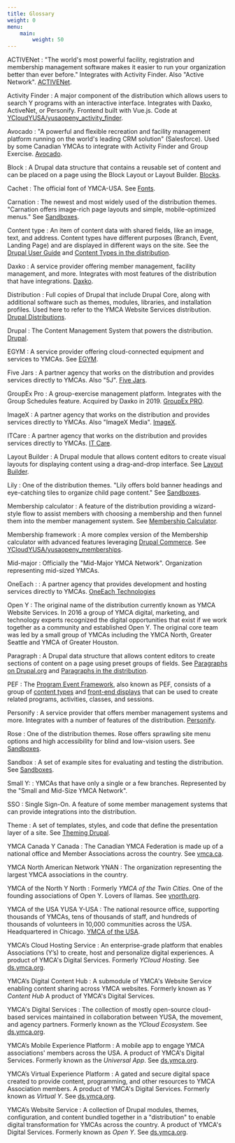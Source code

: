 ```yaml
---
title: Glossary
weight: 0
menu:
    main:
        weight: 50
---
```


ACTIVENet
: "The world's most powerful facility, registration and membership management software makes it easier to run your organization better than ever before." Integrates with Activity Finder. Also "Active Network". [ACTIVENet](https://www.activenetwork.com/activenet).

Activity Finder
: A major component of the distribution which allows users to search Y programs with an interactive interface. Integrates with Daxko, ActiveNet, or Personify. Frontend built with Vue.js. Code at [YCloudYUSA/yusaopeny_activity_finder](https://github.com/YCloudYUSA/yusaopeny_activity_finder).

Avocado
: "A powerful and flexible recreation and facility management platform running on the world's leading CRM solution" (Salesforce). Used by some Canadian YMCAs to integrate with Activity Finder and Group Exercise. [Avocado](https://www.avocadorec.com/).

Block
: A Drupal data structure that contains a reusable set of content and can be placed on a page using the Block Layout or Layout Builder. [Blocks](https://www.drupal.org/docs/user_guide/en/block-concept.html).

Cachet
: The official font of YMCA-USA. See [Fonts](../howto/install-cachet).

Carnation
: The newest and most widely used of the distribution themes. "Carnation offers image-rich page layouts and simple, mobile-optimized menus." See [Sandboxes](../wiki/sandboxes).

Content type
: An item of content data with shared fields, like an image, text, and address. Content types have different purposes (Branch, Event, Landing Page) and are displayed in different ways on the site. See the [Drupal User Guide](https://www.drupal.org/docs/user_guide/en/planning-data-types.html#s-what-is-a-content-entity) and [Content Types in the distribution](/docs/user-documentation/content-types/).

Daxko
: A service provider offering member management, facility management, and more. Integrates with most features of the distribution that have integrations. [Daxko](https://www.daxko.com/).

Distribution
: Full copies of Drupal that include Drupal Core, along with additional software such as themes, modules, libraries, and installation profiles. Used here to refer to the YMCA Website Services distribution. [Drupal Distributions](https://www.drupal.org/docs/drupal-distributions).

Drupal
: The Content Management System that powers the distribution. [Drupal](https://www.drupal.org/).

EGYM
: A service provider offering cloud-connected equipment and services to YMCAs. See [EGYM](https://egym.com/us).

Five Jars
: A partner agency that works on the distribution and provides services directly to YMCAs. Also "5J". [Five Jars](https://fivejars.com/).

GroupEx Pro
: A group-exercise management platform. Integrates with the Group Schedules feature. Acquired by Daxko in 2019. [GroupEx PRO](https://groupexpro.com/).

ImageX
: A partner agency that works on the distribution and provides services directly to YMCAs. Also "ImageX Media". [ImageX](https://imagexmedia.com/).

ITCare
: A partner agency that works on the distribution and provides services directly to YMCAs. [IT Care](https://itcare.company/).

Layout Builder
: A Drupal module that allows content editors to create visual layouts for displaying content using a drag-and-drop interface. See [Layout Builder](../user-documentation/layout-builder).

Lily
: One of the distribution themes. "Lily offers bold banner headings and eye-catching tiles to organize child page content." See [Sandboxes](../wiki/sandboxes).

Membership calculator
: A feature of the distribution providing a wizard-style flow to assist members with choosing a membership and then funnel them into the member management system. See [Membership Calculator](../user-documentation/paragraphs/membership-calculator/).

Membership framework
: A more complex version of the Membership calculator with advanced features leveraging [Drupal Commerce](https://www.drupal.org/project/commerce). See [YCloudYUSA/yusaopeny_memberships](https://github.com/YCloudYUSA/yusaopeny_memberships).

Mid-major
: Officially the "Mid-Major YMCA Network". Organization representing mid-sized YMCAs.

OneEach
: : A partner agency that provides development and hosting services directly to YMCAs. [OneEach Technologies](https://www.oneeach.com/)

Open Y
: The original name of the distribution currently known as YMCA Website Services. In 2016 a group of YMCA digital, marketing, and technology experts recognized the digital opportunities that exist if we work together as a community and established Open Y. The original core team was led by a small group of YMCAs including the YMCA North, Greater Seattle and YMCA of Greater Houston.

Paragraph
: A Drupal data structure that allows content editors to create sections of content on a page using preset groups of fields. See [Paragraphs on Drupal.org](https://www.drupal.org/project/paragraphs) and [Paragraphs in the distribution](/docs/user-documentation/paragraphs/).

PEF
: The [Program Event Framework](/docs/development/program-event-framework/), also known as PEF, consists of a group of [content types](/docs/user-documentation/content-types/activity-class-session/) and [front-end displays](/docs/user-documentation/schedules/) that can be used to create related programs, activities, classes, and sessions.

Personify
: A service provider that offers member management systems and more. Integrates with a number of features of the distribution. [Personify](https://personifycorp.com/).

Rose
: One of the distribution themes. Rose offers sprawling site menu options and high accessibility for blind and low-vision users. See [Sandboxes](../wiki/sandboxes).

Sandbox
: A set of example sites for evaluating and testing the distribution. See [Sandboxes](../wiki/sandboxes).

Small Y:
:  YMCAs that have only a single or a few branches. Represented by the "Small and Mid-Size YMCA Network".

SSO
: Single Sign-On. A feature of some member management systems that can provide integrations into the distribution.

Theme
: A set of templates, styles, and code that define the presentation layer of a site. See [Theming Drupal](https://www.drupal.org/docs/theming-drupal).

YMCA Canada
Y Canada
: The Canadian YMCA Federation is made up of a national office and Member Associations across the country. See [ymca.ca](https://www.ymca.ca/).

YMCA North American Network
YNAN
: The organization representing the largest YMCA associations in the country.

YMCA of the North
Y North
: Formerly _YMCA of the Twin Cities_. One of the founding associations of Open Y. Lovers of llamas. See [ynorth.org](https://www.ymcanorth.org/).

YMCA of the USA
YUSA
Y-USA
: The national resource office, supporting thousands of YMCAs, tens of thousands of staff, and hundreds of thousands of volunteers in 10,000 communities across the USA. Headquartered in Chicago. [YMCA of the USA](https://ymca.org/).

YMCA’s Cloud Hosting Service
: An enterprise-grade platform that enables Associations (Y’s) to create, host and personalize digital experiences. A product of YMCA's Digital Services. Formerly _YCloud Hosting_. See [ds.ymca.org](https://ds.ymca.org/ymcas-cloud-hosting-service).

YMCA‘s Digital Content Hub
: A submodule of YMCA's Website Service enabling content sharing across YMCA websites. Formerly known as _Y Content Hub_ A product of YMCA's Digital Services.

YMCA's Digital Services
: The collection of mostly open-source cloud-based services maintained in collaboration between YUSA, the movement, and agency partners. Formerly known as the _YCloud Ecosystem_. See [ds.ymca.org](https://ds.ymca.org).

YMCA’s Mobile Experience Platform
: A mobile app to engage YMCA associations' members across the USA. A product of YMCA's Digital Services. Formerly known as the _Universal App_. See [ds.ymca.org](https://ds.ymca.org/ymcas-mobile-experience-platform).

YMCA’s Virtual Experience Platform
: A gated and secure digital space created to provide content, programming, and other resources to YMCA Association members. A product of YMCA's Digital Services. Formerly known as _Virtual Y_. See [ds.ymca.org](https://ds.ymca.org/ymcas-virtual-experience-platform).

YMCA’s Website Service
: A collection of Drupal modules, themes, configuration, and content bundled together in a "distribution" to enable digital transformation for YMCAs across the country. A product of YMCA's Digital Services. Formerly known as _Open Y_. See [ds.ymca.org](https://ds.ymca.org/ymcas-website-service).
